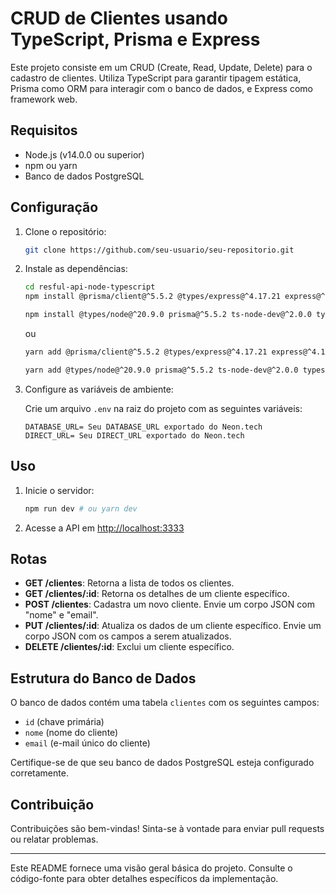 # CRUD de Clientes usando TypeScript, Prisma e Express

Este projeto consiste em um CRUD (Create, Read, Update, Delete) para o cadastro de clientes. Utiliza TypeScript para garantir tipagem estática, Prisma como ORM para interagir com o banco de dados, e Express como framework web.

## Requisitos

- Node.js (v14.0.0 ou superior)
- npm ou yarn
- Banco de dados PostgreSQL

## Configuração

1. Clone o repositório:

    ```bash
    git clone https://github.com/seu-usuario/seu-repositorio.git
    ```

2. Instale as dependências:

    ```bash
    cd resful-api-node-typescript
    npm install @prisma/client@^5.5.2 @types/express@^4.17.21 express@^4.18.2 --save
    
    npm install @types/node@^20.9.0 prisma@^5.5.2 ts-node-dev@^2.0.0 typescript@^5.2.2 --save-dev
    ```

    ou

    ```bash
    yarn add @prisma/client@^5.5.2 @types/express@^4.17.21 express@^4.18.2
    
    yarn add @types/node@^20.9.0 prisma@^5.5.2 ts-node-dev@^2.0.0 typescript@^5.2.2 --dev
    ```

3. Configure as variáveis de ambiente:

    Crie um arquivo `.env` na raiz do projeto com as seguintes variáveis:

    ```
    DATABASE_URL= Seu DATABASE_URL exportado do Neon.tech
    DIRECT_URL= Seu DIRECT_URL exportado do Neon.tech
    ```

## Uso

1. Inicie o servidor:

    ```bash
    npm run dev # ou yarn dev
    ```

2. Acesse a API em [http://localhost:3333](http://localhost:3000/)

## Rotas

- **GET /clientes**: Retorna a lista de todos os clientes.
- **GET /clientes/:id**: Retorna os detalhes de um cliente específico.
- **POST /clientes**: Cadastra um novo cliente. Envie um corpo JSON com "nome" e "email".
- **PUT /clientes/:id**: Atualiza os dados de um cliente específico. Envie um corpo JSON com os campos a serem atualizados.
- **DELETE /clientes/:id**: Exclui um cliente específico.

## Estrutura do Banco de Dados

O banco de dados contém uma tabela `clientes` com os seguintes campos:

- `id` (chave primária)
- `nome` (nome do cliente)
- `email` (e-mail único do cliente)

Certifique-se de que seu banco de dados PostgreSQL esteja configurado corretamente.

## Contribuição

Contribuições são bem-vindas! Sinta-se à vontade para enviar pull requests ou relatar problemas.

---

Este README fornece uma visão geral básica do projeto. Consulte o código-fonte para obter detalhes específicos da implementação.
